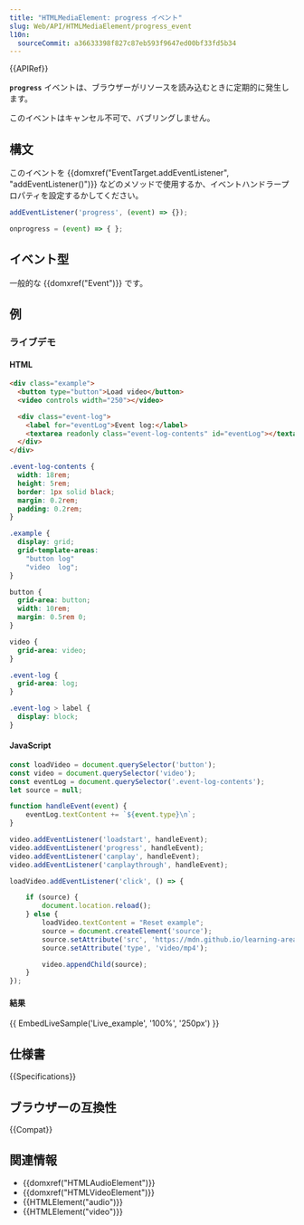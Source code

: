 ```yaml
---
title: "HTMLMediaElement: progress イベント"
slug: Web/API/HTMLMediaElement/progress_event
l10n:
  sourceCommit: a36633398f827c87eb593f9647ed00bf33fd5b34
---
```


{{APIRef}}

**`progress`** イベントは、ブラウザーがリソースを読み込むときに定期的に発生します。

このイベントはキャンセル不可で、バブリングしません。

## 構文

このイベントを {{domxref("EventTarget.addEventListener", "addEventListener()")}} などのメソッドで使用するか、イベントハンドラープロパティを設定するかしてください。

```js
addEventListener('progress', (event) => {});

onprogress = (event) => { };
```

## イベント型

一般的な {{domxref("Event")}} です。

## 例

### ライブデモ

#### HTML

```html
<div class="example">
  <button type="button">Load video</button>
  <video controls width="250"></video>

  <div class="event-log">
    <label for="eventLog">Event log:</label>
    <textarea readonly class="event-log-contents" id="eventLog"></textarea>
  </div>
</div>
```

```css hidden
.event-log-contents {
  width: 18rem;
  height: 5rem;
  border: 1px solid black;
  margin: 0.2rem;
  padding: 0.2rem;
}

.example {
  display: grid;
  grid-template-areas:
    "button log"
    "video  log";
}

button {
  grid-area: button;
  width: 10rem;
  margin: 0.5rem 0;
}

video {
  grid-area: video;
}

.event-log {
  grid-area: log;
}

.event-log > label {
  display: block;
}
```

#### JavaScript

```js
const loadVideo = document.querySelector('button');
const video = document.querySelector('video');
const eventLog = document.querySelector('.event-log-contents');
let source = null;

function handleEvent(event) {
    eventLog.textContent += `${event.type}\n`;
}

video.addEventListener('loadstart', handleEvent);
video.addEventListener('progress', handleEvent);
video.addEventListener('canplay', handleEvent);
video.addEventListener('canplaythrough', handleEvent);

loadVideo.addEventListener('click', () => {

    if (source) {
        document.location.reload();
    } else {
        loadVideo.textContent = "Reset example";
        source = document.createElement('source');
        source.setAttribute('src', 'https://mdn.github.io/learning-area/html/multimedia-and-embedding/video-and-audio-content/rabbit320.mp4');
        source.setAttribute('type', 'video/mp4');

        video.appendChild(source);
    }
});
```

#### 結果

{{ EmbedLiveSample('Live_example', '100%', '250px') }}

## 仕様書

{{Specifications}}

## ブラウザーの互換性

{{Compat}}

## 関連情報

- {{domxref("HTMLAudioElement")}}
- {{domxref("HTMLVideoElement")}}
- {{HTMLElement("audio")}}
- {{HTMLElement("video")}}
